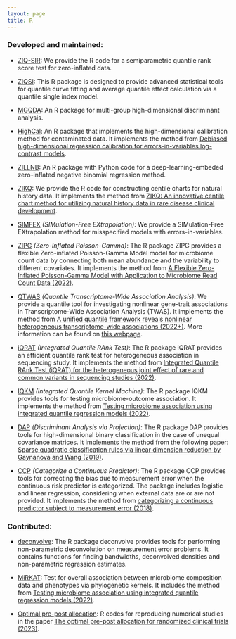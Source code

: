 ```yaml
---
layout: page
title: R 
---
```


### Developed and maintained:

   - [ZIQ-SIR](https://github.com/tianyingw/ZIQ-SIR): We provide the R code for a semiparametric quantile rank score test for zero-inflated data.

   - [ZIQSI](https://github.com/tianyingw/ZIQSI): This R package is designed to provide advanced statistical tools for quantile curve fitting and average quantile effect calculation via a quantile single index model.

   - [MGQDA](https://github.com/tianyingw/MGQDA/tree/main): An R package for multi-group high-dimensional discriminant analysis.

   - [HighCal](http://github.com/tianyingw/HighCal): An R package that implements the high-dimensional calibration method for contaminated data. It implements the method from [Debiased high-dimensional regression calibration for errors-in-variables log-contrast models](https://arxiv.org/abs/2409.07568).

   - [ZILLNB](https://github.com/tianyingw/ZILLNB): An R package with Python code for a deep-learning-embeded zero-inflated negative binomial regression method.
     
   - [ZIKQ](https://github.com/tianyingw/ZIKQ): We provide the R code for constructing centile charts for natural history data. It implements the method from [ZIKQ: An innovative centile chart method for utilizing natural history data in rare disease clinical development](https://doi.org/10.5705/ss.202023.0107).
   
   - [SIMFEX](https://github.com/tianyingw/SIMFEX) _(SIMulation-Free EXtrapolation)_: We provide a SIMulation-Free EXtrapolation method for misspecified models with errors-in-variables.
   
   - [ZIPG](https://cran.r-project.org/web/packages/ZIPG/index.html) _(Zero-Inflated Poisson-Gamma)_: The R package ZIPG provides a flexible Zero-inflated Poisson-Gamma Model model for microbiome count data by connecting both mean abundance and the variability to different covariates. It implements the method from [A Flexible Zero-Inflated Poisson-Gamma Model with Application to Microbiome Read Count Data (2022)](https://www.tandfonline.com/doi/abs/10.1080/01621459.2022.2151447?journalCode=uasa20).
   
   - [QTWAS](https://github.com/tianyingw/QTWAS) _(Quantile Transcriptome-Wide Association Analysis)_: We provide a quantile tool for investigating nonlinear gene-trait associations in Transcriptome-Wide Association Analysis (TWAS). It implements the method from [A unified quantile framework reveals nonlinear heterogeneous transcriptome-wide associations (2022+)](https://arxiv.org/pdf/2207.12081.pdf). More information can be found on [this webpage](https://tianyingw.github.io/QTWAS/).
  
   - [iQRAT](https://github.com/tianyingw/iQRAT) _(Integrated Quantile RAnk Test)_: The R package iQRAT provides an efficient quantile rank test for heterogeneous association in sequencing study. It implements the method from [Integrated Quantile RAnk Test (iQRAT) for the heterogeneous joint effect of rare and common variants in sequencing studies (2022)](https://arxiv.org/abs/1910.10102).

   - [IQKM](https://github.com/tianyingw/IQKM) _(Integrated Quantile Kernel Machine)_: The R package IQKM provides tools for testing microbiome-outcome association. It implements the method from [Testing microbiome association using integrated quantile regression models (2022)](https://academic.oup.com/bioinformatics/advance-article-abstract/doi/10.1093/bioinformatics/btab668/6374494).

   - [DAP](https://cran.r-project.org/web/packages/DAP/index.html) _(Discriminant Analysis via Projection)_: The R package DAP provides tools for high-dimensional binary classification in the case of unequal covariance matrices. It implements the method from the following paper:
[Sparse quadratic classification rules via linear dimension reduction by Gaynanova and Wang (2019)](https://arxiv.org/abs/1711.04817).

  - [CCP](https://github.com/tianyingw/CCP) _(Categorize a Continuous Predictor)_: The R package CCP provides tools for correcting the bias due to measurement error when the continuous risk predictor is categorized. The package includes logistic and linear regression, considering when external data are or are not provided. It implements the method from [categorizing a continuous predictor subject to measurement error (2018)](https://projecteuclid.org/euclid.ejs/1544518836).
    

### Contributed:

  - [deconvolve](https://rdrr.io/github/TimothyHyndman/deconvolve/man/deconvolve-package.html): The R package deconvolve provides tools for performing non-parametric deconvolution on measurement error problems. It contains functions for finding bandwidths, deconvolved densities and non-parametric regression estimates.

  - [MiRKAT](https://cran.r-project.org/web/packages/MiRKAT/index.html): Test for overall association between microbiome composition data and phenotypes via phylogenetic kernels. It includes the method from [Testing microbiome association using integrated quantile regression models (2022)](https://academic.oup.com/bioinformatics/advance-article-abstract/doi/10.1093/bioinformatics/btab668/6374494).
  
  - [Optimal pre-post allocation](https://doi.org/10.5281/zenodo.7594938): R codes for reproducing numerical studies in the paper [The optimal pre-post allocation for randomized clinical trials (2023)](https://bmcmedresmethodol.biomedcentral.com/articles/10.1186/s12874-023-01893-w).

